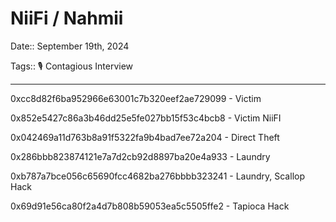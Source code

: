 # NiiFi / Nahmii

Date:: September 19th, 2024

Tags:: 🎙️ Contagious Interview

---


0xcc8d82f6ba952966e63001c7b320eef2ae729099 - Victim

0x852e5427c86a3b46dd25e5fe027bb15f53c4bcb8 - Victim NiiFI

0x042469a11d763b8a91f5322fa9b4bad7ee72a204 - Direct Theft

0x286bbb823874121e7a7d2cb92d8897ba20e4a933 - Laundry

0xb787a7bce056c65690fcc4682ba276bbbb323241 - Laundry, Scallop Hack

0x69d91e56ca80f2a4d7b808b59053ea5c5505ffe2 - Tapioca Hack